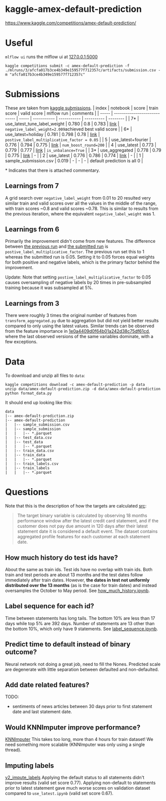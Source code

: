 # kaggle-amex-default-prediction
https://www.kaggle.com/competitions/amex-default-prediction/


# Useful
`mlflow ui` runs the mlflow ui at [127.0.0.1:5000](http://127.0.0.1:5000)

`kaggle competitions submit -c amex-default-prediction -f ./mlruns/3/afcfa017b3ce4b349e159577f712357c/artifacts/submission.csv -m "afcfa017b3ce4b349e159577f712357c"`


# Submissions
These are taken from [kaggle submissions](https://www.kaggle.com/competitions/amex-default-prediction/submissions).
| index | notebook                     | score | train score | valid score | mlflow run | comments |
| ----- | ---------------------------- | ----- | ----------- | ----------- | ---------- | -------- |
| 7*    | use_latest_tune_label_weight | 0.780 | 0.8         | 0.783       | [link](http://127.0.0.1:5000/#/experiments/5/runs/aa3e8418ec5140da995a36e4830290c5) | `negative_label_weight=2.009`achieved best valid score |
| 6*    | use_latest+holiday           | 0.781 | 0.798       | 0.78        | [link](http://127.0.0.1:5000/#/experiments/4/runs/8cc58c1faa8a41ed8ec683f1a0fda6c9) | `postive_label_multiplicative_factor = 0.05` |
| 5     | use_latest+fourier           | 0.776 | 0.794       | 0.775       | [link](http://127.0.0.1:5000/#/experiments/3/runs/afcfa017b3ce4b349e159577f712357c) | `num_boost_round=200` |
| 4     | use_latest                   | 0.773 | 0.779       | 0.777       | [link](http://127.0.0.1:5000/#/experiments/1/runs/74f0f2084c1243788e52c3655f141a35) | `is_unbalance=True` |
| 3*    | use_aggregated               | 0.778 | 0.79        | 0.775       | [link](http://127.0.0.1:5000/#/experiments/2/runs/1e0a4409d0f64b01a242d38c75df61cd) | - |
| 2     | use_latest                   | 0.776 | 0.786       | 0.774       | [link](http://127.0.0.1:5000/#/experiments/1/runs/65418e5e512a433fa7e669bbbeb18880) | - |
| 1     | sample_submission.csv        | 0.019 | -           | -           | - | default prediction is all 0 |

\* Indicates that there is attached commentary.

## Learnings from 7
A grid search over `negative_label_weight` from 0.01 to 20 resulted very similar train and valid
scores over all the values in the middle of the range, with train scores ~0.8 and valid scores
~0.78.
This is similar to results from the previous iteration, where the equivalent `negative_label_weight`
was 1.

## Learnings from 6
Primarily the improvement didn't come from new features.
The difference between [the previous run](http://127.0.0.1:5000/#/experiments/4/runs/00a14359371847ae9c724d840d06111e)
and [the submitted run](http://127.0.0.1:5000/#/experiments/4/runs/8cc58c1faa8a41ed8ec683f1a0fda6c9)
is `postive_label_multiplicative_factor`.
The previous run set this to 1 whereas the submitted run is 0.05.
Setting it to 0.05 forces equal weights for both positive and negative labels, which is the primary
factor behind the improvement.

Update: Note that setting `postive_label_multiplicative_factor` to 0.05 causes oversampling of
negative labels by 20 times in pre-subsampled training because it was subsampled at 5%.

## Learnings from 3
There were roughly 3 times the original number of features from `transform_aggregated.py` due to
aggregation but did not yield better results compared to only using the latest values.
Similar trends can be observed from the feature importance in [1e0a4409d0f64b01a242d38c75df61cd](http://127.0.0.1:5000/#/experiments/2/runs/1e0a4409d0f64b01a242d38c75df61cd),
where the last observed versions of the same variables dominate, with a few exceptions.


# Data
To download and unzip all files to `data`:
```
kaggle competitions download -c amex-default-prediction -p data
unzip data/amex-default-prediction.zip -d data/amex-default-prediction
python format_data.py
```
It should end up looking like this:
```
data
|-- amex-default-prediction.zip
|-- amex-default-prediction
|   |-- sample_submission.csv
|   |-- sample_submission
|   |   |-- *.parquet
|   |-- test_data.csv
|   |-- test_data
|   |   |-- *.parquet
|   |-- train_data.csv
|   |-- train_data
|   |   |-- *.parquet
|   |-- train_labels.csv
|   |-- train_labels
|   |   |-- *.parquet
```


# Questions
Note that this is the description of how the targets are calculated [src](https://www.kaggle.com/competitions/amex-default-prediction/data):
> The target binary variable is calculated by observing 18 months performance window after the latest credit card statement, and if the customer does not pay due amount in 120 days after their latest
statement date it is considered a default event.
> The dataset contains aggregated profile features for each customer at each statement date. 

## How much history do test ids have?
About the same as train ids. Test ids have no overlap with train ids.
Both train and test periods are about 13 months and the test dates follow immediately after train dates.
However, **the dates in test not uniformly distributed over the 13 months** (as is the case for train dates) and instead oversamples the October to May period.
See [how_much_history.ipynb](notebooks/how_much_history.ipynb).

## Label sequence for each id?
Time between statements has long tails.
The bottom 10% are less than 17 days while top 5% are 392 days.
Number of statements are 13 other than the bottom 10%, which only have 9 statements.
See [label_sequence.ipynb](notebooks/label_sequence.ipynb).

## Predict time to default instead of binary outcome?
Neural network not doing a great job, need to fill the Nones. 
Predicted scale are degenerate with little separation between defaulted and non-defaulted.

## Add date related features?
TODO:
- sentiments of news articles between 30 days prior to first statement date and last statement date.

## Would KNNImputer improve performance?
[KNNImputer](https://scikit-learn.org/stable/modules/generated/sklearn.impute.KNNImputer.html)
This takes too long, more than 4 hours for train dataset!
We need something more scalable (KNNImputer was only using a single thread).

## Imputing labels
[v2_impute_labels](v2_impute_labels.ipynb)
Applying the default status to all statements didn't improve results (valid set score 0.77).
Applying non-default to statements prior to latest statement gave much worse scores on validation
dataset compared to `use_latest.ipynb` (valid set score 0.67).

